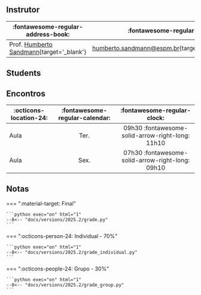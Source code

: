 ## Instrutor

| :fontawesome-regular-address-book: | :fontawesome-regular-envelope: |
|-|-:|
| Prof. [Humberto Sandmann](https://hsandmann.github.io){target='_blank'} | [humberto.sandmann@espm.br](mailto:humberto.sandmann@espm.br){target='_blank'}|

## Students

<!-- <iframe src="https://docs.google.com/spreadsheets/d/e/2PACX-1vSBrh2n-7jhuIIntmYyeaxwQBOWj4biWko_6bpci6XpZxVGDFJ-g43ehPepqxKbNjxz0fqr6ndWf1wI/pubhtml?gid=1397413588&amp;single=true&amp;widget=false&amp;headers=false" width="100%" height="720px"></iframe> -->

## Encontros

| :octicons-location-24: | :fontawesome-regular-calendar: | :fontawesome-regular-clock: |
|-|:-:|:-:|
| Aula | Ter. | 09h30 :fontawesome-solid-arrow-right-long: 11h10 |
| Aula | Sex. | 07h30 :fontawesome-solid-arrow-right-long: 09h10 |


## Notas

=== ":material-target: Final"

    ```python exec="on" html="1"
    --8<-- "docs/versions/2025.2/grade.py"
    ```

=== ":octicons-person-24: Individual - $70\%$"

    ```python exec="on" html="1"
    --8<-- "docs/versions/2025.2/grade_individual.py"
    ```

=== ":octicons-people-24: Grupo - $30\%$"

    ```python exec="on" html="1"
    --8<-- "docs/versions/2025.2/grade_group.py"
    ```

